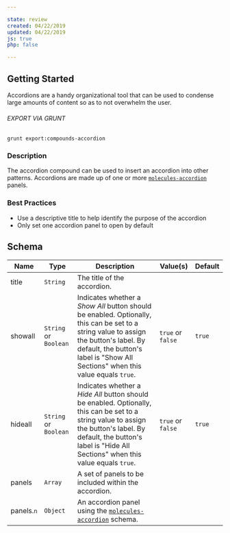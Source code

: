 ```yaml
---

state: review
created: 04/22/2019
updated: 04/22/2019
js: true
php: false

---
```


## Getting Started

Accordions are a handy organizational tool that can be used to condense large amounts of content so as to not overwhelm the user.

###### EXPORT VIA GRUNT

```
grunt export:compounds-accordion
```


### Description

The accordion compound can be used to insert an accordion into other patterns. Accordions are made up of one or more [`molecules-accordion`][molecules-accordion] panels.


### Best Practices

- Use a descriptive title to help identify the purpose of the accordion
- Only set one accordion panel to open by default


## Schema

| Name  | Type      | Description | Value(s)  | Default   |
|-------|-----------|-------------|-----------|-----------|
| title | `String`  | The title of the accordion.  |           |           |
| showall  | `String` or `Boolean`  | Indicates whether a *Show All* button should be enabled. Optionally, this can be set to a string value to assign the button's label. By default, the button's label is "Show All Sections" when this value equals `true`.  | `true` or `false`  | `true`    |
| hideall  | `String` or `Boolean`  | Indicates whether a *Hide All* button should be enabled. Optionally, this can be set to a string value to assign the button's label. By default, the button's label is "Hide All Sections" when this value equals `true`.  | `true` or `false`  | `true`    |
| panels  | `Array`  | A set of panels to be included within the accordion.  |            |           |
| panels.`n`  | `Object`  | An accordion panel using the [`molecules-accordion`][molecules-accordion] schema.  |            |           |


[molecules-accordion]: /patterns/30-molecules-modules-accordion/30-molecules-modules-accordion.html
